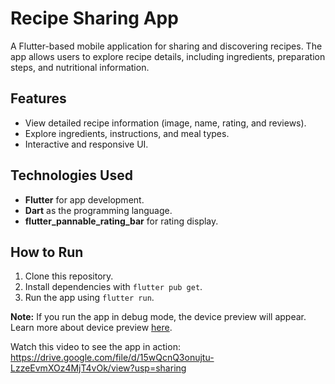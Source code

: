 # Recipe Sharing App

A Flutter-based mobile application for sharing and discovering recipes. The app allows users to explore recipe details, including ingredients, preparation steps, and nutritional information.

## Features
- View detailed recipe information (image, name, rating, and reviews).
- Explore ingredients, instructions, and meal types.
- Interactive and responsive UI.

## Technologies Used
- **Flutter** for app development.
- **Dart** as the programming language.
- **flutter_pannable_rating_bar** for rating display.

## How to Run
1. Clone this repository.
2. Install dependencies with `flutter pub get`.
3. Run the app using `flutter run`.

**Note:** If you run the app in debug mode, the device preview will appear. Learn more about device preview [here](https://pub.dev/packages/device_preview).

Watch this video to see the app in action: https://drive.google.com/file/d/15wQcnQ3onujtu-LzzeEvmXOz4MjT4vOk/view?usp=sharing


